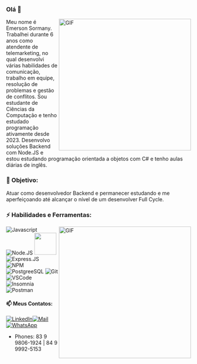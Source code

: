 ### Olá 👋
<a target="_blank" rel="noonpener noreferrer nofollow" href="https://camo.githubusercontent.com/c1dcb74cc1c1835b1d716f5051499a2814c683c806b15f04b0eba492863703e9/68747470733a2f2f63646e2e6472696262626c652e636f6d2f75736572732f3733303730332f73637265656e73686f74732f363538313234332f6176656e746f2e676966">
 <img align="right" alt="GIF" src="https://camo.githubusercontent.com/c1dcb74cc1c1835b1d716f5051499a2814c683c806b15f04b0eba492863703e9/68747470733a2f2f63646e2e6472696262626c652e636f6d2f75736572732f3733303730332f73637265656e73686f74732f363538313234332f6176656e746f2e676966" width="360px">
</a>
Meu nome é Emerson Sormany. Trabalhei durante 6 anos como atendente de telemarketing, no qual desenvolvi várias habilidades de comunicação, trabalho em equipe, resolução de problemas e gestão de conflitos. Sou estudante de Ciências da Computação e tenho estudado programação ativamente desde 2023. Desenvolvo soluções Backend com Node.JS e estou estudando programação orientada a objetos com C# e tenho aulas diárias de inglês.

### 📍 Objetivo:
Atuar como desenvolvedor Backend e permanecer estudando e me aperfeiçoando até alcançar o nível de um desenvolver Full Cycle.
 
### ⚡ Habilidades e Ferramentas: 

<a target="_blank" rel="noonpener noreferrer nofollow" href="https://github-readme-stats.vercel.app/api/top-langs/?username=EmerSormany&theme=dracula&hide_border=true&custom_title=Principais%20%Linguagens">
 <img align="right" alt="GIF" src="https://github-readme-stats.vercel.app/api/top-langs/?username=EmerSormany&theme=dracula&hide_border=true&custom_title=Principais%20%Linguagens" width="360px">
</a>

![Javascript](https://img.shields.io/badge/JavaScript-06171E?style=for-the-badge&logo=javascript&logoColor=F7DF1E)
![Node.JS](https://img.shields.io/badge/Node%20js-06171E?style=for-the-badge&logo=nodedotjs&logoColor=white)
<img src="https://res.cloudinary.com/practicaldev/image/fetch/s--5RiFaM75--/c_imagga_scale,f_auto,fl_progressive,h_420,q_auto,w_1000/https://dev-to-uploads.s3.amazonaws.com/i/z19e1lev46xzuv3zdyqa.png" width="60px" />![Express.JS](https://img.shields.io/badge/Express%20js-06171E?style=for-the-badge&logo=express&logoColor=white)
![NPM](https://img.shields.io/badge/npm-06171E?style=for-the-badge&logo=npm&logoColor=white)
![PostgreeSQL](https://img.shields.io/badge/PostgreSQL-06171E?style=for-the-badge&logo=postgresql&logoColor=white)
![Git](https://img.shields.io/badge/GIT-06171E?style=for-the-badge&logo=git&logoColor=white)
![VSCode](https://img.shields.io/badge/VSCode-06171E?style=for-the-badge&logo=visual%20studio%20code&logoColor=white)
![Insomnia](https://img.shields.io/badge/Insomnia-06171E?style=for-the-badge&logo=Insomnia&logoColor=whit)
![Postman](https://img.shields.io/badge/Postman-06171E?style=for-the-badge&logo=Postman&logoColor=white)




#### 📫 Meus Contatos: 
[![LinkedIn](https://img.shields.io/badge/LinkedIn-06171E?style=for-the-badge&logo=linkedin&logoColor=white)](https://www.linkedin.com/in/emersonsormany/)<a href="mailto:sormanyemerson@gmail.com">![Mail](https://img.shields.io/badge/Gmail-06171E?style=for-the-badge&logo=gmail&logoColor=white)</a>[![WhatsApp](https://img.shields.io/badge/WhatsApp-06171E?style=for-the-badge&logo=whatsapp&logoColor=white)](https://wa.me/5583998061924)  




 * Phones: 83 9 9806-1924 | 84 9 9992-5153





  
<!--![Principais Linguagens](https://github-readme-stats.vercel.app/api/top-langs/?username=EmerSormany&theme=dracula&hide_border=true&custom_title=Principais%20%Linguagens)
</p>



 



<!--
**EmerSormany/EmerSormany** is a ✨ _special_ ✨ repository because its `README.md` (this file) appears on your GitHub profile.

Here are some ideas to get you started:

- 🔭 I’m currently working on ...
- 🌱 I’m currently learning ...
- 👯 I’m looking to collaborate on ...
- 🤔 I’m looking for help with ...
- 💬 Ask me about ...
- 📫 How to reach me: ...
- 😄 Pronouns: ...
- ⚡ Fun fact: ...
-->
